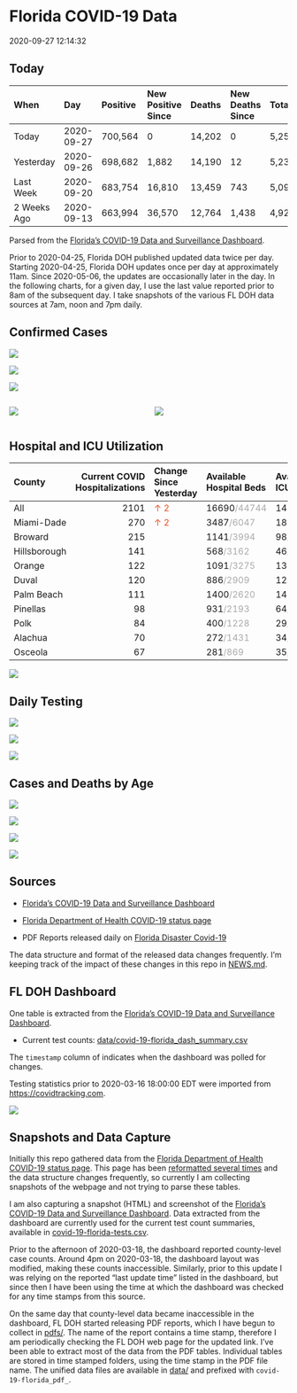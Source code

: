 Florida COVID-19 Data
================
2020-09-27 12:14:32

## Today

| When        | Day        | Positive | New Positive Since | Deaths | New Deaths Since | Total     |
| :---------- | :--------- | :------- | :----------------- | :----- | :--------------- | :-------- |
| Today       | 2020-09-27 | 700,564  | 0                  | 14,202 | 0                | 5,253,441 |
| Yesterday   | 2020-09-26 | 698,682  | 1,882              | 14,190 | 12               | 5,235,007 |
| Last Week   | 2020-09-20 | 683,754  | 16,810             | 13,459 | 743              | 5,095,089 |
| 2 Weeks Ago | 2020-09-13 | 663,994  | 36,570             | 12,764 | 1,438            | 4,923,930 |

Parsed from the [Florida’s COVID-19 Data and Surveillance
Dashboard](https://fdoh.maps.arcgis.com/apps/opsdashboard/index.html#/8d0de33f260d444c852a615dc7837c86).

Prior to 2020-04-25, Florida DOH published updated data twice per day.
Starting 2020-04-25, Florida DOH updates once per day at approximately
11am. Since 2020-05-06, the updates are occasionally later in the day.
In the following charts, for a given day, I use the last value reported
prior to 8am of the subsequent day. I take snapshots of the various FL
DOH data sources at 7am, noon and 7pm daily.

## Confirmed Cases

![](plots/covid-19-florida-daily-test-changes.png)

![](plots/covid-19-florida-deaths-by-day.png)

![](plots/covid-19-florida-county-top-6.png)

<div class="columns">

<div class="column is-full-mobile">

![](plots/covid-19-florida-testing.png)

</div>

<div class="column is-full-mobile">

![](plots/covid-19-florida-total-positive.png)

</div>

</div>

## Hospital and ICU Utilization

| County       | Current COVID Hospitalizations | Change Since Yesterday                  | Available Hospital Beds                      | Available ICU Beds                         |
| :----------- | -----------------------------: | :-------------------------------------- | :------------------------------------------- | :----------------------------------------- |
| All          |                           2101 | <span style="color: #EC4E20">↑ 2</span> | 16690<span style="color: #aaa">/44744</span> | 1412<span style="color: #aaa">/4579</span> |
| Miami-Dade   |                            270 | <span style="color: #EC4E20">↑ 2</span> | 3487<span style="color: #aaa">/6047</span>   | 185<span style="color: #aaa">/748</span>   |
| Broward      |                            215 |                                         | 1141<span style="color: #aaa">/3994</span>   | 98<span style="color: #aaa">/368</span>    |
| Hillsborough |                            141 |                                         | 568<span style="color: #aaa">/3162</span>    | 46<span style="color: #aaa">/334</span>    |
| Orange       |                            122 |                                         | 1091<span style="color: #aaa">/3275</span>   | 135<span style="color: #aaa">/269</span>   |
| Duval        |                            120 |                                         | 886<span style="color: #aaa">/2909</span>    | 128<span style="color: #aaa">/306</span>   |
| Palm Beach   |                            111 |                                         | 1400<span style="color: #aaa">/2620</span>   | 147<span style="color: #aaa">/253</span>   |
| Pinellas     |                             98 |                                         | 931<span style="color: #aaa">/2193</span>    | 64<span style="color: #aaa">/218</span>    |
| Polk         |                             84 |                                         | 400<span style="color: #aaa">/1228</span>    | 29<span style="color: #aaa">/115</span>    |
| Alachua      |                             70 |                                         | 272<span style="color: #aaa">/1431</span>    | 34<span style="color: #aaa">/274</span>    |
| Osceola      |                             67 |                                         | 281<span style="color: #aaa">/869</span>     | 35<span style="color: #aaa">/88</span>     |

![](plots/covid-19-florida-icu-usage.png)

## Daily Testing

![](plots/covid-19-florida-tests-per-case.png)

<!-- ![](plots/covid-19-florida-change-new-cases.png) -->

![](plots/covid-19-florida-tests-percent-positive.png)

![](plots/covid-19-florida-test-and-case-growth.png)

## Cases and Deaths by Age

![](plots/covid-19-florida-weekly-events-by-age.png)

![](plots/covid-19-florida-age.png)

![](plots/covid-19-florida-age-deaths.png)

![](plots/covid-19-florida-age-sex.png)

## Sources

  - [Florida’s COVID-19 Data and Surveillance
    Dashboard](https://fdoh.maps.arcgis.com/apps/opsdashboard/index.html#/8d0de33f260d444c852a615dc7837c86)

  - [Florida Department of Health COVID-19 status
    page](http://www.floridahealth.gov/diseases-and-conditions/COVID-19/)

  - PDF Reports released daily on [Florida Disaster
    Covid-19](http://www.floridahealth.gov/diseases-and-conditions/COVID-19/)

The data structure and format of the released data changes frequently.
I’m keeping track of the impact of these changes in this repo in
[NEWS.md](NEWS.md).

## FL DOH Dashboard

One table is extracted from the [Florida’s COVID-19 Data and
Surveillance
Dashboard](https://fdoh.maps.arcgis.com/apps/opsdashboard/index.html#/8d0de33f260d444c852a615dc7837c86).

  - Current test counts:
    [data/covid-19-florida\_dash\_summary.csv](data/covid-19-florida_dash_summary.csv)

The `timestamp` column of indicates when the dashboard was polled for
changes.

Testing statistics prior to 2020-03-16 18:00:00 EDT were imported from
<https://covidtracking.com>.

![](screenshots/fodh_maps_arcgis_com__apps__opsdashboard.png)

## Snapshots and Data Capture

Initially this repo gathered data from the [Florida Department of Health
COVID-19 status
page](http://www.floridahealth.gov/diseases-and-conditions/COVID-19/).
This page has been [reformatted several
times](screenshots/floridahealth_gov__diseases-and-conditions__COVID-19.png)
and the data structure changes frequently, so currently I am collecting
snapshots of the webpage and not trying to parse these tables.

I am also capturing a snapshot (HTML) and screenshot of the [Florida’s
COVID-19 Data and Surveillance
Dashboard](https://fdoh.maps.arcgis.com/apps/opsdashboard/index.html#/8d0de33f260d444c852a615dc7837c86).
Data extracted from the dashboard are currently used for the current
test count summaries, available in
[covid-19-florida-tests.csv](covid-19-florida-tests.csv).

Prior to the afternoon of 2020-03-18, the dashboard reported
county-level case counts. Around 4pm on 2020-03-18, the dashboard layout
was modified, making these counts inaccessible. Similarly, prior to this
update I was relying on the reported “last update time” listed in the
dashboard, but since then I have been using the time at which the
dashboard was checked for any time stamps from this source.

On the same day that county-level data became inaccessible in the
dashboard, FL DOH started releasing PDF reports, which I have begun to
collect in [pdfs/](pdfs/). The name of the report contains a time stamp,
therefore I am periodically checking the FL DOH web page for the updated
link. I’ve been able to extract most of the data from the PDF tables.
Individual tables are stored in time stamped folders, using the time
stamp in the PDF file name. The unified data files are available in
[data/](data/) and prefixed with `covid-19-florida_pdf_`.
